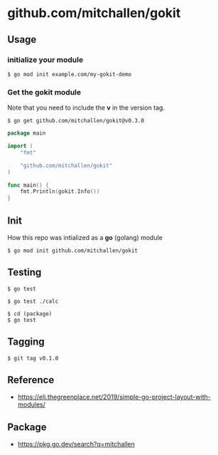 # github.com/mitchallen/gokit

## Usage

### initialize your module

```
$ go mod init example.com/my-gokit-demo
```

### Get the gokit module

Note that you need to include the **v** in the version tag.

```
$ go get github.com/mitchallen/gokit@v0.3.0
```

```go
package main

import (
	"fmt"

	"github.com/mitchallen/gokit"
)

func main() {
	fmt.Println(gokit.Info())
}
```

## Init

How this repo was intialized as a **go** (golang) module

```
$ go mod init github.com/mitchallen/gokit
```

## Testing

```
$ go test
```

```
$ go test ./calc
```

```
$ cd (package)
$ go test
```

## Tagging

```
$ git tag v0.1.0
```

## Reference

* https://eli.thegreenplace.net/2019/simple-go-project-layout-with-modules/


## Package

* https://pkg.go.dev/search?q=mitchallen
